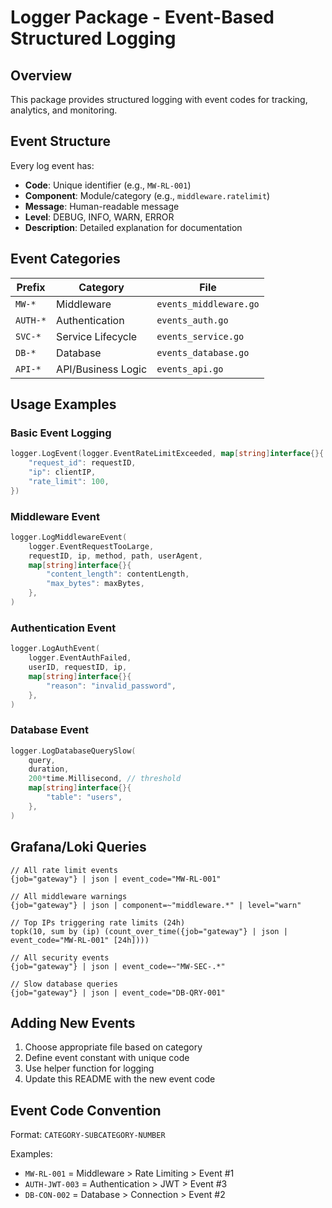 # Logger Package - Event-Based Structured Logging

## Overview
This package provides structured logging with event codes for tracking, analytics, and monitoring.

## Event Structure
Every log event has:
- **Code**: Unique identifier (e.g., `MW-RL-001`)
- **Component**: Module/category (e.g., `middleware.ratelimit`)
- **Message**: Human-readable message
- **Level**: DEBUG, INFO, WARN, ERROR
- **Description**: Detailed explanation for documentation

## Event Categories

| Prefix | Category | File |
|--------|----------|------|
| `MW-*` | Middleware | `events_middleware.go` |
| `AUTH-*` | Authentication | `events_auth.go` |
| `SVC-*` | Service Lifecycle | `events_service.go` |
| `DB-*` | Database | `events_database.go` |
| `API-*` | API/Business Logic | `events_api.go` |

## Usage Examples

### Basic Event Logging
```go
logger.LogEvent(logger.EventRateLimitExceeded, map[string]interface{}{
    "request_id": requestID,
    "ip": clientIP,
    "rate_limit": 100,
})
```

### Middleware Event
```go
logger.LogMiddlewareEvent(
    logger.EventRequestTooLarge,
    requestID, ip, method, path, userAgent,
    map[string]interface{}{
        "content_length": contentLength,
        "max_bytes": maxBytes,
    },
)
```

### Authentication Event
```go
logger.LogAuthEvent(
    logger.EventAuthFailed,
    userID, requestID, ip,
    map[string]interface{}{
        "reason": "invalid_password",
    },
)
```

### Database Event
```go
logger.LogDatabaseQuerySlow(
    query,
    duration,
    200*time.Millisecond, // threshold
    map[string]interface{}{
        "table": "users",
    },
)
```

## Grafana/Loki Queries
```logql
// All rate limit events
{job="gateway"} | json | event_code="MW-RL-001"

// All middleware warnings
{job="gateway"} | json | component=~"middleware.*" | level="warn"

// Top IPs triggering rate limits (24h)
topk(10, sum by (ip) (count_over_time({job="gateway"} | json | event_code="MW-RL-001" [24h])))

// All security events
{job="gateway"} | json | event_code=~"MW-SEC-.*"

// Slow database queries
{job="gateway"} | json | event_code="DB-QRY-001"
```

## Adding New Events

1. Choose appropriate file based on category
2. Define event constant with unique code
3. Use helper function for logging
4. Update this README with the new event code

## Event Code Convention

Format: `CATEGORY-SUBCATEGORY-NUMBER`

Examples:
- `MW-RL-001` = Middleware > Rate Limiting > Event #1
- `AUTH-JWT-003` = Authentication > JWT > Event #3
- `DB-CON-002` = Database > Connection > Event #2